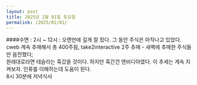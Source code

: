 ```yaml
---
layout: post
title: 2025년 2월 01일 토요일
permalink: /2025/02/01/
---
```

####수면 : 2시 ~ 12시 : 오랜만에 깊게 잘 잤다. 그 동안 주식은 아작나고 있었다.<br/>
cweb 계속 추매해서 총 400주됨, take2interactive 2주 추매 - 새벽에 추매한 주식들만 음전했다;<br/>
원래대로라면 테슬라는 훅갔을 것이다. 하지만 훅간건 엔비디아였다. 이 추세는 계속 지켜보자. 인류를 이해하는데 도움이 된다.<br/>
8시 30분에 저녁식사